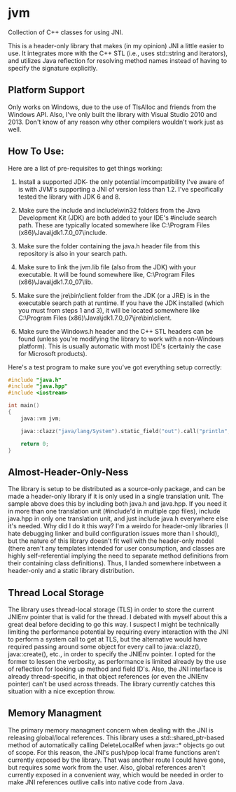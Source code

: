 jvm
===

Collection of C++ classes for using JNI.

This is a header-only library that makes (in my opinion) JNI a little easier to
use.  It integrates more with the C++ STL (i.e., uses std::string and
iterators), and utilizes Java reflection for resolving method names instead of
having to specify the signature explicitly.


Platform Support
----------------
Only works on Windows, due to the use of TlsAlloc and friends from the Windows
API.  Also, I've only built the library with Visual Studio 2010 and 2013.
Don't know of any reason why other compilers wouldn't work just as well.


How To Use:
-----------
Here are a list of pre-requisites to get things working:

1. Install a supported JDK- the only potential imcompatibility I've aware of is
   with JVM's supporting a JNI of version less than 1.2.  I've specifically
   tested the library with JDK 6 and 8.

2. Make sure the include and include\win32 folders from the Java Development
   Kit (JDK) are both added to your IDE's #include search path.  These are
   typically located somewhere like C:\Program Files
    (x86)\Java\jdk1.7.0_07\include.

3. Make sure the folder containing the java.h header file from this repository
   is also in your search path.

4. Make sure to link the jvm.lib file (also from the JDK) with your executable.
   It will be found somewhere like, C:\Program Files
    (x86)\Java\jdk1.7.0_07\lib.

5. Make sure the jre\bin\client folder from the JDK (or a JRE) is in the
   executable search path at runtime.  If you have the JDK installed (which you
   must from steps 1 and 3), it will be located somewhere like C:\Program Files
    (x86)\Java\jdk1.7.0_07\jre\bin\client.

6. Make sure the Windows.h header and the C++ STL headers can be found (unless
   you're modifying the library to work with a non-Windows platform).  This is
   usually automatic with most IDE's (certainly the case for Microsoft
   products).

Here's a test program to make sure you've got everything setup correctly:

```cpp
#include "java.h"
#include "java.hpp"
#include <iostream>

int main()
{
    java::vm jvm;

    java::clazz("java/lang/System").static_field("out").call("println", "Hello, World!");

    return 0;
}
```


Almost-Header-Only-Ness
-----------------------
The library is setup to be distributed as a source-only package, and can be
made a header-only library if it is only used in a single translation unit.
The sample above does this by including both java.h and java.hpp.  If you need
it in more than one translation unit (#include'd in multiple cpp files),
include java.hpp in only one translation unit, and just include java.h
everywhere else it's needed.  Why did I do it this way?  I'm a weirdo for
header-only libraries (I hate debugging linker and build configuration issues
more than I should), but the nature of this library doesn't fit well with the
header-only model (there aren't any templates intended for user consumption,
and classes are highly self-referential implying the need to separate method
definitions from their containing class definitions).  Thus, I landed somewhere
inbetween a header-only and a static library distribution.


Thread Local Storage
--------------------
The library uses thread-local storage (TLS) in order to store the current
JNIEnv pointer that is valid for the thread.  I debated with myself about this
a great deal before deciding to go this way.  I suspect I might be technically
limiting the performance potential by requiring every interaction with the JNI
to perform a system call to get at TLS, but the alternative would have required
passing around some object for every call to java::clazz(), java::create(),
etc., in order to specify the JNIEnv pointer.  I opted for the former to lessen
the verbosity, as performance is limited already by the use of reflection for
looking up method and field ID's.  Also, the JNI interface is already
thread-specific, in that object references (or even the JNIEnv pointer) can't
be used across threads.  The library currently catches this situation with a
nice exception throw.


Memory Managment
----------------
The primary memory managment concern when dealing with the JNI is releasing
global/local references.  This library uses a std::shared_ptr-based method of
automatically calling DeleteLocalRef when java::\* objects go out of scope.
For this reason, the JNI's push/pop local frame functions aren't currently
exposed by the library.  That was another route I could have gone, but requires
some work from the user.  Also, global references aren't currently exposed in a
convenient way, which would be needed in order to make JNI references outlive
calls into native code from Java.
